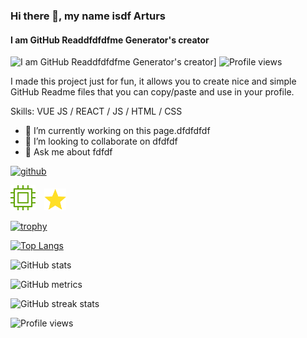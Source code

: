 ### Hi there 👋, my name isdf Arturs
#### I am GitHub Readdfdfdfme Generator's creator
![I am GitHub Readdfdfdfme Generator's creator](https://arturssmirnovs.github.io/github-profile-readme-generator/images/banner.png)]
![Profile views](https://gpvc.arturio.dev/mizan92782)  


I made this project just for fun, it allows you to create nice and simple GitHub Readme files that you can copy/paste and use in your profile.

Skills: VUE JS / REACT / JS / HTML / CSS

- 🔭 I’m currently working on this page.dfdfdfdf 
- 👯 I’m looking to collaborate on dfdfdf 
- 💬 Ask me about fdfdf 


[<img src='https://cdn.jsdelivr.net/npm/simple-icons@3.0.1/icons/github.svg' alt='github' height='40'>](https://github.com/mizan92782)  

<a href='https://docs.github.com/en/developers'><img src='https://raw.githubusercontent.com/acervenky/animated-github-badges/master/assets/devbadge.gif' width='40' height='40'></a> <a href='https://stars.github.com/'><img src='https://raw.githubusercontent.com/acervenky/animated-github-badges/master/assets/starbadge.gif' width='35' height='35'></a> 

[![trophy](https://github-profile-trophy.vercel.app/?username=mizan92782)](https://github.com/ryo-ma/github-profile-trophy)

[![Top Langs](https://github-readme-stats.vercel.app/api/top-langs/?username=mizan92782)](https://github.com/anuraghazra/github-readme-stats)

![GitHub stats](https://github-readme-stats.vercel.app/api?username=mizan92782&show_icons=true)  

![GitHub metrics](https://metrics.lecoq.io/mizan92782)  

![GitHub streak stats](https://streak-stats.demolab.com/?user=mizan92782)  

![Profile views](https://gpvc.arturio.dev/mizan92782)  
